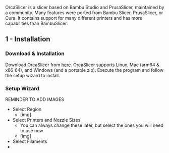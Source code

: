 OrcaSlicer is a slicer based on Bambu Studio and PrusaSlicer, maintained by a community. Many features were ported from Bambu Slicer, PrusaSlicer, or Cura. 
It contains support for many different printers and has more capabilities than BambuSlicer.

## 1 - Installation
### Download & Installation
Download OrcaSlicer from [here](https://github.com/SoftFever/OrcaSlicer/releases). OrcaSlicer supports Linux, Mac (arm64 & x86_64), and Windows (and a portable zip). 
Execute the program and follow the setup wizard to install.

### Setup Wizard
REMINDER TO ADD IMAGES
- Select Region
  - [img]
- Select Printers and Nozzle Sizes
  - You can always change these later, but select the ones you will need to use now
  - [img]
- Select Filaments
- 
